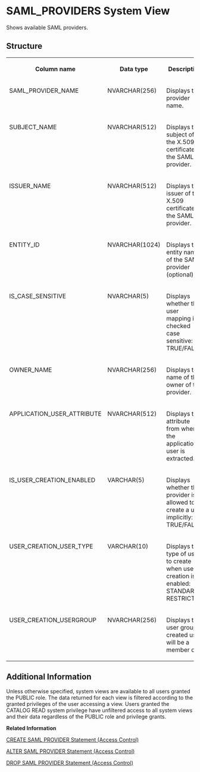 <!-- loio20cda7b5751910149d0ef5e67ff1a947 -->

# SAML\_PROVIDERS System View

Shows available SAML providers.



<a name="loio20cda7b5751910149d0ef5e67ff1a947__section_ml1_hsd_rhb"/>

## Structure


<table>
<tr>
<th valign="top">

Column name

</th>
<th valign="top">

Data type

</th>
<th valign="top">

Description

</th>
</tr>
<tr>
<td valign="top">

SAML\_PROVIDER\_NAME

</td>
<td valign="top">

NVARCHAR\(256\)

</td>
<td valign="top">

Displays the provider name.

</td>
</tr>
<tr>
<td valign="top">

SUBJECT\_NAME

</td>
<td valign="top">

NVARCHAR\(512\)

</td>
<td valign="top">

Displays the subject of the X.509 certificate of the SAML provider.

</td>
</tr>
<tr>
<td valign="top">

ISSUER\_NAME

</td>
<td valign="top">

NVARCHAR\(512\)

</td>
<td valign="top">

Displays the issuer of the X.509 certificate of the SAML provider.

</td>
</tr>
<tr>
<td valign="top">

ENTITY\_ID

</td>
<td valign="top">

NVARCHAR\(1024\)

</td>
<td valign="top">

Displays the entity name of the SAML provider \(optional\).

</td>
</tr>
<tr>
<td valign="top">

IS\_CASE\_SENSITIVE

</td>
<td valign="top">

NVARCHAR\(5\)

</td>
<td valign="top">

Displays whether the user mapping is checked case sensitive: TRUE/FALSE.

</td>
</tr>
<tr>
<td valign="top">

OWNER\_NAME

</td>
<td valign="top">

NVARCHAR\(256\)

</td>
<td valign="top">

Displays the name of the owner of the provider.

</td>
</tr>
<tr>
<td valign="top">

APPLICATION\_USER\_ATTRIBUTE

</td>
<td valign="top">

NVARCHAR\(512\)

</td>
<td valign="top">

Displays the attribute from where the application user is extracted.

</td>
</tr>
<tr>
<td valign="top">

IS\_USER\_CREATION\_ENABLED

</td>
<td valign="top">

VARCHAR\(5\)

</td>
<td valign="top">

Displays whether the provider is allowed to create a user implicitly: TRUE/FALSE.

</td>
</tr>
<tr>
<td valign="top">

USER\_CREATION\_USER\_TYPE

</td>
<td valign="top">

VARCHAR\(10\)

</td>
<td valign="top">

Displays the type of user to create when user creation is enabled: STANDARD, RESTRICTED

</td>
</tr>
<tr>
<td valign="top">

USER\_CREATION\_USERGROUP

</td>
<td valign="top">

NVARCHAR\(256\)

</td>
<td valign="top">

Displays the user group a created user will be a member of.

</td>
</tr>
</table>



<a name="loio20cda7b5751910149d0ef5e67ff1a947__section_hyw_hrz_2zb"/>

## Additional Information

Unless otherwise specified, system views are available to all users granted the PUBLIC role. The data returned for each view is filtered according to the granted privileges of the user accessing a view. Users granted the CATALOG READ system privilege have unfiltered access to all system views and their data regardless of the PUBLIC role and privilege grants.

**Related Information**  


[CREATE SAML PROVIDER Statement \(Access Control\)](../../010-SQL-Reference/012-SQL-Statements/create-saml-provider-statement-access-control-20d4cca.md "Defines a SAML provider in the SAP HANA database.")

[ALTER SAML PROVIDER Statement \(Access Control\)](../../010-SQL-Reference/012-SQL-Statements/alter-saml-provider-statement-access-control-20d04f7.md "Changes the properties of the specified SAML provider.")

[DROP SAML PROVIDER Statement \(Access Control\)](../../010-SQL-Reference/012-SQL-Statements/drop-saml-provider-statement-access-control-20d76c8.md "Drops the specified SAML provider.")

